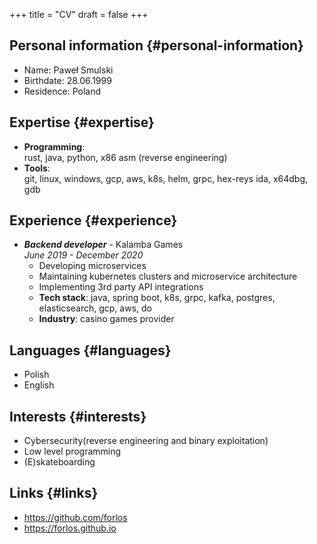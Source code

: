 +++
title = "CV"
draft = false
+++

## Personal information {#personal-information}

- Name: Paweł Smulski
- Birthdate: 28.06.1999
- Residence: Poland

## Expertise {#expertise}

- **Programming**: <br />
  rust, java, python, x86 asm (reverse engineering)
- **Tools**: <br />
  git, linux, windows, gcp, aws, k8s, helm, grpc, hex-reys ida, x64dbg, gdb

## Experience {#experience}

- _**Backend developer**_ - Kalamba Games <br />
  _June 2019 - December 2020_
  - Developing microservices
  - Maintaining kubernetes clusters and microservice architecture
  - Implementing 3rd party API integrations
  - **Tech stack**: java, spring boot, k8s, grpc, kafka, postgres, elasticsearch, gcp, aws, do
  - **Industry**: casino games provider

## Languages {#languages}

- Polish
- English

## Interests {#interests}

- Cybersecurity(reverse engineering and binary exploitation)
- Low level programming
- (E)skateboarding

## Links {#links}

- <https://github.com/forlos>
- <https://forlos.github.io>
